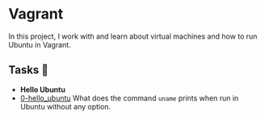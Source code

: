 # Vagrant

In this project, I work with and learn about virtual machines and how to run Ubuntu in Vagrant.

## Tasks 📜

- **Hello Ubuntu**
- [0-hello_ubuntu](https://github.com/ChrissLind/holbertonschool-zero_day/blob/main/0x00-vagrant/0-hello_ubuntu) What does the command `uname` prints when run in Ubuntu without any option.
